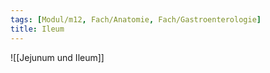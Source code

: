 ```yaml
---
tags: [Modul/m12, Fach/Anatomie, Fach/Gastroenterologie]
title: Ileum
---
```

![[Jejunum und Ileum]]